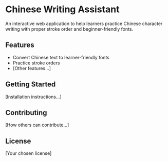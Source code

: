# Chinese Writing Assistant

An interactive web application to help learners practice Chinese character writing with proper stroke order and beginner-friendly fonts.

## Features

- Convert Chinese text to learner-friendly fonts
- Practice stroke orders
- [Other features...]

## Getting Started

[Installation instructions...]

## Contributing

[How others can contribute...]

## License

[Your chosen license]
